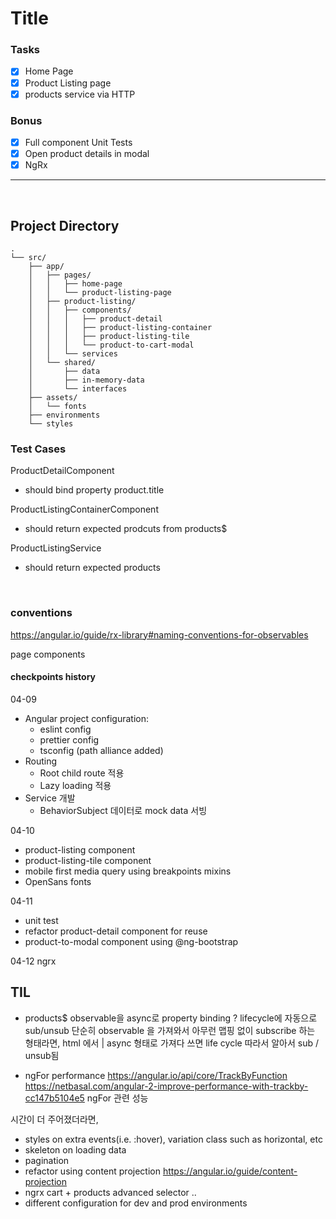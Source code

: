 # Title

### Tasks

- [x] Home Page
- [x] Product Listing page
- [x] products service via HTTP

### Bonus

- [x] Full component Unit Tests
- [x] Open product details in modal
- [x] NgRx

---

<br>

## Project Directory

```
.
└── src/
    ├── app/
    │   ├── pages/
    │   │   ├── home-page
    │   │   └── product-listing-page
    │   ├── product-listing/
    │   │   ├── components/
    │   │   │   ├── product-detail
    │   │   │   ├── product-listing-container
    │   │   │   ├── product-listing-tile
    │   │   │   └── product-to-cart-modal
    │   │   └── services
    │   └── shared/
    │       ├── data
    │       ├── in-memory-data
    │       └── interfaces
    ├── assets/
    │   └── fonts
    ├── environments
    └── styles
```

### Test Cases

ProductDetailComponent

- should bind property product.title

ProductListingContainerComponent

- should return expected prodcuts from products$

ProductListingService

- should return expected products

<br>

### conventions

https://angular.io/guide/rx-library#naming-conventions-for-observables

page components

#### checkpoints history

04-09

- Angular project configuration:
  - eslint config
  - prettier config
  - tsconfig (path alliance added)
- Routing
  - Root child route 적용
  - Lazy loading 적용
- Service 개발
  - BehaviorSubject 데이터로 mock data 서빙

04-10

- product-listing component
- product-listing-tile component
- mobile first media query using breakpoints mixins
- OpenSans fonts

04-11

- unit test
- refactor product-detail component for reuse
- product-to-modal component using @ng-bootstrap

04-12
ngrx

## TIL

- products$ observable을 async로 property binding ?
  lifecycle에 자동으로 sub/unsub
  단순히 observable 을 가져와서 아무런 맵핑 없이 subscribe 하는 형태라면,
  html 에서 | async 형태로 가져다 쓰면 life cycle 따라서 알아서 sub / unsub됨

- ngFor performance
  https://angular.io/api/core/TrackByFunction
  https://netbasal.com/angular-2-improve-performance-with-trackby-cc147b5104e5
  ngFor 관련 성능

시간이 더 주어졌더라면,

- styles on extra events(i.e. :hover), variation class such as horizontal, etc
- skeleton on loading data
- pagination
- refactor using content projection https://angular.io/guide/content-projection
- ngrx cart + products advanced selector ..
- different configuration for dev and prod environments
